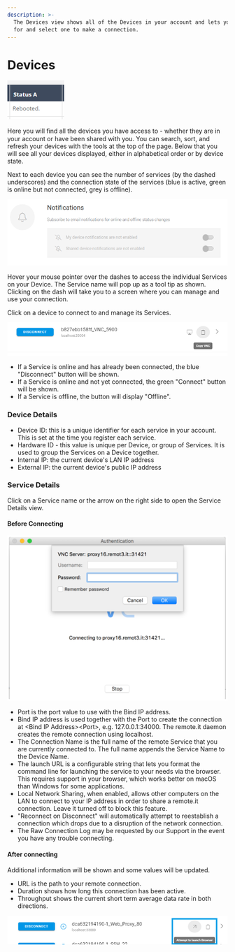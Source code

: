 ```yaml
---
description: >-
  The Devices view shows all of the Devices in your account and lets you search
  for and select one to make a connection.
---
```


# Devices

![](../../../.gitbook/assets/image%20%2891%29.png)

Here you will ﬁnd all the devices you have access to - whether they are in your account or have been shared with you.  You can search, sort, and refresh your devices with the tools at the top of the page. Below that you will see all your devices displayed, either in alphabetical order or by device state.

Next to each device you can see the number of services \(by the dashed underscores\) and the connection state of the services \(blue is active, green is online but not connected, grey is offline\).

![](../../../.gitbook/assets/image%20%28280%29.png)

Hover your mouse pointer over the dashes to access the individual Services on your Device. The Service name will pop up as a tool tip as shown. Clicking on the dash will take you to a screen where you can manage and use your connection.

Click on a device to connect to and manage its Services.

![](../../../.gitbook/assets/image%20%28452%29.png)

* If a Service is online and has already been connected, the blue "Disconnect" button will be shown.
* If a Service is online and not yet connected, the green "Connect" button will be shown.
* If a Service is offline, the button will display "Offline".

### Device Details

* Device ID: this is a unique identifier for each service in your account.  This is set at the time you register each service.
* Hardware ID - this value is unique per Device, or group of Services.  It is used to group the Services on a Device together.
* Internal IP: the current device's LAN IP address
* External IP: the current device's public IP address

### Service Details

Click on a Service name or the arrow on the right side to open the Service Details view.

#### Before Connecting

![](../../../.gitbook/assets/image%20%28106%29.png)

* Port is the port value to use with the Bind IP address. 
* Bind IP address is used together with the Port to create the connection at &lt;Bind IP Address&gt;&lt;Port&gt;, e.g. 127.0.0.1:34000.  The remote.it daemon creates the remote connection using localhost.
* The Connection Name is the full name of the remote Service that you are currently connected to.  The full name appends the Service Name to the Device Name.
* The launch URL is a configurable string that lets you format the command line for launching the service to your needs via the browser.    This requires support in your browser, which works better on macOS than Windows for some applications.
* Local Network Sharing, when enabled, allows other computers on the LAN to connect to your IP address in order to share a remote.it connection.  Leave it turned off to block this feature.
* "Reconnect on Disconnect" will automatically attempt to reestablish a connection which drops due to a disruption of the network connection.
* The Raw Connection Log may be requested by our Support in the event you have any trouble connecting.

#### After connecting

Additional information will be shown and some values will be updated.

* URL is the path to your remote connection.  
* Duration shows how long this connection has been active.
* Throughput shows the current short term average data rate in both directions.

![](../../../.gitbook/assets/image%20%28423%29.png)

